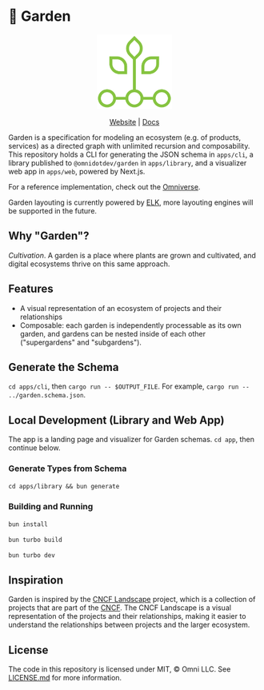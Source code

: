 # 🌱 Garden

<div align="center">
  <img src="/apps/web/public/img/logo.png" width="150" />

  [Website](https://garden.omni.dev) | [Docs](https://docs.omni.dev/garden/overview)
</div>

Garden is a specification for modeling an ecosystem (e.g. of products, services) as a directed graph with unlimited recursion and composability. This repository holds a CLI for generating the JSON schema in `apps/cli`, a library published to `@omnidotdev/garden` in `apps/library`, and a visualizer web app in `apps/web`, powered by Next.js.

For a reference implementation, check out the [Omniverse](https://verse.omni.dev).

Garden layouting is currently powered by [ELK](https://rtsys.informatik.uni-kiel.de/elklive), more layouting engines will be supported in the future.

## Why "Garden"?

*Cultivation*. A garden is a place where plants are grown and cultivated, and digital ecosystems thrive on this same approach.

## Features

- A visual representation of an ecosystem of projects and their relationships
- Composable: each garden is independently processable as its own garden, and gardens can be nested inside of each other ("supergardens" and "subgardens").

## Generate the Schema

`cd apps/cli`, then `cargo run -- $OUTPUT_FILE`. For example, `cargo run -- ../garden.schema.json`.

## Local Development (Library and Web App)

The app is a landing page and visualizer for Garden schemas. `cd app`, then continue below.

### Generate Types from Schema

`cd apps/library && bun generate`

### Building and Running

```sh
bun install
```

```sh
bun turbo build
```

```sh
bun turbo dev
```

## Inspiration

Garden is inspired by the [CNCF Landscape](https://landscape.cncf.io) project, which is a collection of projects that are part of the [CNCF](https://cncf.io). The CNCF Landscape is a visual representation of the projects and their relationships, making it easier to understand the relationships between projects and the larger ecosystem.

## License

The code in this repository is licensed under MIT, &copy; Omni LLC. See [LICENSE.md](LICENSE.md) for more information.
